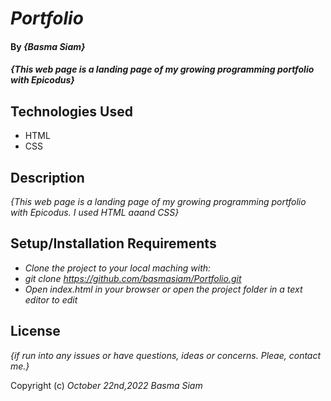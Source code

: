 # _Portfolio_

#### By _**{Basma Siam}**_

#### _{This web page is a landing page of my growing programming portfolio with Epicodus}_

## Technologies Used

* HTML
* CSS

## Description

_{This web page is a landing page of my growing programming portfolio with Epicodus. I used HTML aaand CSS}_

## Setup/Installation Requirements

* _Clone the project to your local maching with:_
* _git clone https://github.com/basmasiam/Portfolio.git_
* _Open index.html in your browser or open the project folder in a text editor to edit_

## License

_{if run into any issues or have questions, ideas or concerns.  Pleae, contact me.}_

Copyright (c) _October 22nd,2022_ _Basma Siam_

